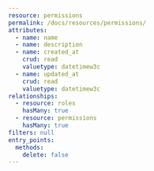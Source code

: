 ```yaml
---
resource: permissions
permalink: /docs/resources/permissions/
attributes:
  - name: name
  - name: description
  - name: created_at
    crud: read
    valuetype: datetimew3c
  - name: updated_at
    crud: read
    valuetype: datetimew3c
relationships:
  - resource: roles
    hasMany: true
  - resource: permissions
    hasMany: true
filters: null
entry_points:
  methods:
    delete: false
---
```

